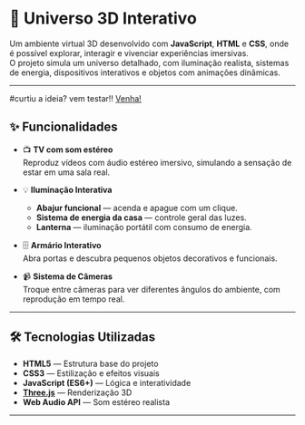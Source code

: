 # 🌌 Universo 3D Interativo

Um ambiente virtual 3D desenvolvido com **JavaScript**, **HTML** e **CSS**, onde é possível explorar, interagir e vivenciar experiências imersivas.  
O projeto simula um universo detalhado, com iluminação realista, sistemas de energia, dispositivos interativos e objetos com animações dinâmicas.

---

#curtiu a ideia? vem testar!!
[Venha!](https://yasminhtml1.github.io/meu-sistema-operacional/)

## ✨ Funcionalidades

- 📺 **TV com som estéreo**  
  Reproduz vídeos com áudio estéreo imersivo, simulando a sensação de estar em uma sala real.

- 💡 **Iluminação Interativa**  
  - **Abajur funcional** — acenda e apague com um clique.  
  - **Sistema de energia da casa** — controle geral das luzes.  
  - **Lanterna** — iluminação portátil com consumo de energia.

- 🗄 **Armário Interativo**  
  Abra portas e descubra pequenos objetos decorativos e funcionais.

- 📹 **Sistema de Câmeras**  
  Troque entre câmeras para ver diferentes ângulos do ambiente, com reprodução em tempo real.

---

## 🛠 Tecnologias Utilizadas

- **HTML5** — Estrutura base do projeto  
- **CSS3** — Estilização e efeitos visuais  
- **JavaScript (ES6+)** — Lógica e interatividade  
- **[Three.js](https://threejs.org/)** — Renderização 3D  
- **Web Audio API** — Som estéreo realista

---
